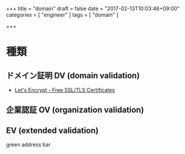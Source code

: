 +++
title = "domain"
draft = false
date = "2017-02-13T10:03:46+09:00"
categories = [ "engineer" ]
tags = [ "domain" ]

+++

# 種類

## ドメイン証明 DV (domain validation)  

- [Let's Encrypt \- Free SSL/TLS Certificates](https://letsencrypt.org/)

## 企業認証 OV (organization validation)  

## EV (extended validation)  

green address bar  
